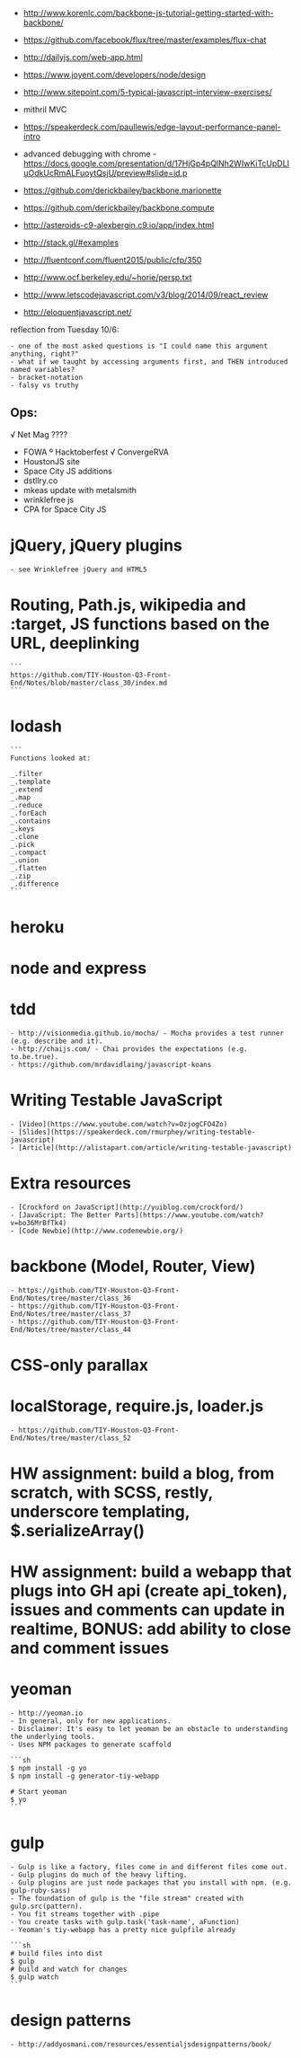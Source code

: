 - http://www.korenlc.com/backbone-js-tutorial-getting-started-with-backbone/
- https://github.com/facebook/flux/tree/master/examples/flux-chat
- http://dailyjs.com/web-app.html
- https://www.joyent.com/developers/node/design
- http://www.sitepoint.com/5-typical-javascript-interview-exercises/
- mithril MVC
- https://speakerdeck.com/paullewis/edge-layout-performance-panel-intro
- advanced debugging with chrome - https://docs.google.com/presentation/d/17HjGp4pQlNh2WIwKiTcUpDLIuOdkUcRmALFuoytQsjU/preview#slide=id.p
- https://github.com/derickbailey/backbone.marionette
- https://github.com/derickbailey/backbone.compute

- http://asteroids-c9-alexbergin.c9.io/app/index.html
- http://stack.gl/#examples
- http://fluentconf.com/fluent2015/public/cfp/350
- http://www.ocf.berkeley.edu/~horie/persp.txt
- http://www.letscodejavascript.com/v3/blog/2014/09/react_review
- http://eloquentjavascript.net/

reflection from Tuesday 10/6:

	- one of the most asked questions is "I could name this argument anything, right?"
	- what if we taught by accessing arguments first, and THEN introduced named variables?
	- bracket-notation
	- falsy vs truthy

Ops:
---
√ Net Mag ????
- FOWA
º Hacktoberfest
√ ConvergeRVA
- HoustonJS site
- Space City JS additions
- dstllry.co
- mkeas update with metalsmith
- wrinklefree js
- CPA for Space City JS

# jQuery, jQuery plugins

	- see Wrinklefree jQuery and HTML5

# Routing, Path.js, wikipedia and :target, JS functions based on the URL, deeplinking

	```
	https://github.com/TIY-Houston-Q3-Front-End/Notes/blob/master/class_30/index.md
	```

# lodash

	```
	Functions looked at:

	_.filter
	_.template
	_.extend
	_.map
	_.reduce
	_.forEach
	_.contains
	_.keys
	_.clone
	_.pick
	_.compact
	_.union
	_.flatten
	_.zip
	_.difference
	```

# heroku

# node and express

# tdd

	- http://visionmedia.github.io/mocha/ - Mocha provides a test runner (e.g. describe and it).
	- http://chaijs.com/ - Chai provides the expectations (e.g. to.be.true).
	- https://github.com/mrdavidlaing/javascript-koans

# Writing Testable JavaScript

	- [Video](https://www.youtube.com/watch?v=OzjogCFO4Zo)
	- [Slides](https://speakerdeck.com/rmurphey/writing-testable-javascript)
	- [Article](http://alistapart.com/article/writing-testable-javascript)

# Extra resources

	- [Crockford on JavaScript](http://yuiblog.com/crockford/)
	- [JavaScript: The Better Parts](https://www.youtube.com/watch?v=bo36MrBfTk4)
	- [Code Newbie](http://www.codenewbie.org/)

# backbone (Model, Router, View)

	- https://github.com/TIY-Houston-Q3-Front-End/Notes/tree/master/class_36
	- https://github.com/TIY-Houston-Q3-Front-End/Notes/tree/master/class_37
	- https://github.com/TIY-Houston-Q3-Front-End/Notes/tree/master/class_44

# CSS-only parallax

# localStorage, require.js, loader.js

	- https://github.com/TIY-Houston-Q3-Front-End/Notes/tree/master/class_52

# HW assignment: build a blog, from scratch, with SCSS, restly, underscore templating, $.serializeArray()

# HW assignment: build a webapp that plugs into GH api (create api_token), issues and comments can update in realtime, BONUS: add ability to close and comment issues

# yeoman

	- http://yeoman.io
	- In general, only for new applications.
	- Disclaimer: It's easy to let yeoman be an obstacle to understanding the underlying tools.
	- Uses NPM packages to generate scaffold

	```sh
	$ npm install -g yo
	$ npm install -g generator-tiy-webapp

	# Start yeoman
	$ yo
	```

# gulp

	- Gulp is like a factory, files come in and different files come out.
	- Gulp plugins do much of the heavy lifting.
	- Gulp plugins are just node packages that you install with npm. (e.g. gulp-ruby-sass)
	- The foundation of gulp is the "file stream" created with gulp.src(pattern).
	- You fit streams together with .pipe
	- You create tasks with gulp.task('task-name', aFunction)
	- Yeoman's tiy-webapp has a pretty nice gulpfile already

	```sh
	# build files into dist
	$ gulp
	# build and watch for changes
	$ gulp watch
	```

# design patterns

	- http://addyosmani.com/resources/essentialjsdesignpatterns/book/
